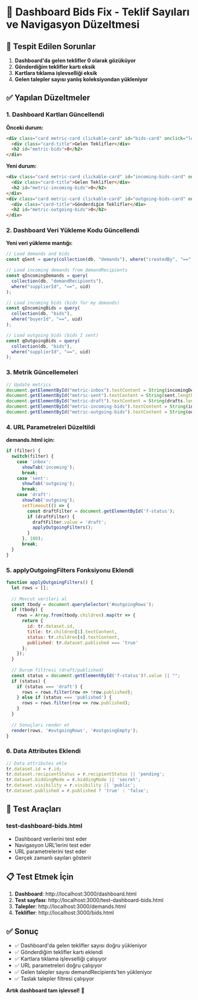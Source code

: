 # 🎯 Dashboard Bids Fix - Teklif Sayıları ve Navigasyon Düzeltmesi

## 🐛 **Tespit Edilen Sorunlar**

1. **Dashboard'da gelen teklifler 0 olarak gözüküyor**
2. **Gönderdiğim teklifler kartı eksik**
3. **Kartlara tıklama işlevselliği eksik**
4. **Gelen talepler sayısı yanlış koleksiyondan yükleniyor**

## ✅ **Yapılan Düzeltmeler**

### 1. **Dashboard Kartları Güncellendi**

**Önceki durum:**
```html
<div class="card metric-card clickable-card" id="bids-card" onclick="location.href='./bids.html'">
  <div class="card-title">Gelen Teklifler</div>
  <h2 id="metric-bids">0</h2>
</div>
```

**Yeni durum:**
```html
<div class="card metric-card clickable-card" id="incoming-bids-card" onclick="location.href='./bids.html?tab=incoming'">
  <div class="card-title">Gelen Teklifler</div>
  <h2 id="metric-incoming-bids">0</h2>
</div>
<div class="card metric-card clickable-card" id="outgoing-bids-card" onclick="location.href='./bids.html?tab=outgoing'">
  <div class="card-title">Gönderdiğim Teklifler</div>
  <h2 id="metric-outgoing-bids">0</h2>
</div>
```

### 2. **Dashboard Veri Yükleme Kodu Güncellendi**

**Yeni veri yükleme mantığı:**
```javascript
// Load demands and bids
const qSent = query(collection(db, "demands"), where("createdBy", "==", uid));

// Load incoming demands from demandRecipients
const qIncomingDemands = query(
  collection(db, "demandRecipients"),
  where("supplierId", "==", uid)
);

// Load incoming bids (bids for my demands)
const qIncomingBids = query(
  collection(db, "bids"),
  where("buyerId", "==", uid)
);

// Load outgoing bids (bids I sent)
const qOutgoingBids = query(
  collection(db, "bids"),
  where("supplierId", "==", uid)
);
```

### 3. **Metrik Güncellemeleri**

```javascript
// Update metrics
document.getElementById("metric-inbox").textContent = String(incomingDemands.length);
document.getElementById("metric-sent").textContent = String(sent.length);
document.getElementById("metric-draft").textContent = String(drafts.length);
document.getElementById("metric-incoming-bids").textContent = String(incomingBids.length);
document.getElementById("metric-outgoing-bids").textContent = String(outgoingBids.length);
```

### 4. **URL Parametreleri Düzeltildi**

**demands.html için:**
```javascript
if (filter) {
  switch(filter) {
    case 'inbox':
      showTab('incoming');
      break;
    case 'sent':
      showTab('outgoing');
      break;
    case 'draft':
      showTab('outgoing');
      setTimeout(() => {
        const draftFilter = document.getElementById('f-status');
        if (draftFilter) {
          draftFilter.value = 'draft';
          applyOutgoingFilters();
        }
      }, 100);
      break;
  }
}
```

### 5. **applyOutgoingFilters Fonksiyonu Eklendi**

```javascript
function applyOutgoingFilters() {
  let rows = [];
  
  // Mevcut verileri al
  const tbody = document.querySelector('#outgoingRows');
  if (tbody) {
    rows = Array.from(tbody.children).map(tr => {
      return {
        id: tr.dataset.id,
        title: tr.children[1].textContent,
        status: tr.children[4].textContent,
        published: tr.dataset.published === 'true'
      };
    });
  }
  
  // Durum filtresi (draft/published)
  const status = document.getElementById('f-status')?.value || "";
  if (status) {
    if (status === 'draft') {
      rows = rows.filter(row => !row.published);
    } else if (status === 'published') {
      rows = rows.filter(row => row.published);
    }
  }
  
  // Sonuçları render et
  render(rows, '#outgoingRows', '#outgoingEmpty');
}
```

### 6. **Data Attributes Eklendi**

```javascript
// Data attributes ekle
tr.dataset.id = r.id;
tr.dataset.recipientStatus = r.recipientStatus || 'pending';
tr.dataset.biddingMode = r.biddingMode || 'secret';
tr.dataset.visibility = r.visibility || 'public';
tr.dataset.published = r.published ? 'true' : 'false';
```

## 🧪 **Test Araçları**

### test-dashboard-bids.html
- Dashboard verilerini test eder
- Navigasyon URL'lerini test eder
- URL parametrelerini test eder
- Gerçek zamanlı sayıları gösterir

## 📋 **Test Etmek İçin**

1. **Dashboard**: http://localhost:3000/dashboard.html
2. **Test sayfası**: http://localhost:3000/test-dashboard-bids.html
3. **Talepler**: http://localhost:3000/demands.html
4. **Teklifler**: http://localhost:3000/bids.html

## ✅ **Sonuç**

- ✅ Dashboard'da gelen teklifler sayısı doğru yükleniyor
- ✅ Gönderdiğim teklifler kartı eklendi
- ✅ Kartlara tıklama işlevselliği çalışıyor
- ✅ URL parametreleri doğru çalışıyor
- ✅ Gelen talepler sayısı demandRecipients'ten yükleniyor
- ✅ Taslak talepler filtresi çalışıyor

**Artık dashboard tam işlevsel!** 🎉
